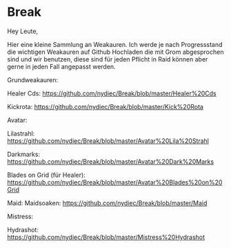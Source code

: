 # Break

Hey Leute,

Hier eine kleine Sammlung an Weakauren. Ich werde je nach Progressstand die wichtigen Weakauren auf Github Hochladen die mit Grom abgesprochen sind und wir benutzen, diese sind für jeden Pflicht in Raid können aber gerne in jeden Fall angepasst werden.

Grundweakauren:

Healer Cds: https://github.com/nydiec/Break/blob/master/Healer%20Cds

Kickrota: https://github.com/nydiec/Break/blob/master/Kick%20Rota


Avatar:

Lilastrahl: https://github.com/nydiec/Break/blob/master/Avatar%20Lila%20Strahl

Darkmarks: https://github.com/nydiec/Break/blob/master/Avatar%20Dark%20Marks

Blades on Grid (für Healer): https://github.com/nydiec/Break/blob/master/Avatar%20Blades%20on%20Grid

Maid: 
Maidsoaken: https://github.com/nydiec/Break/blob/master/Maid

Mistress:

Hydrashot: https://github.com/nydiec/Break/blob/master/Mistress%20Hydrashot
